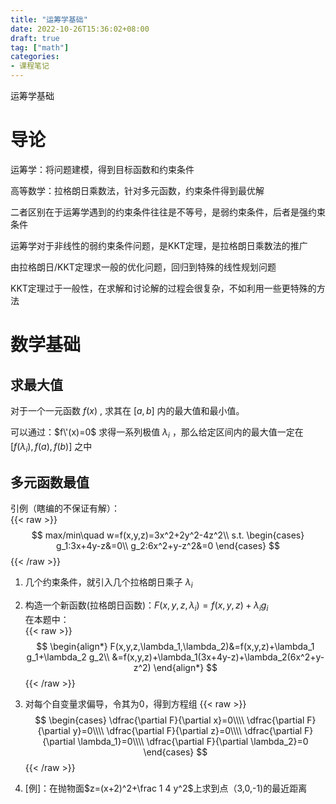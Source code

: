 ```yaml
---
title: "运筹学基础"
date: 2022-10-26T15:36:02+08:00
draft: true
tag: ["math"]
categories: 
- 课程笔记
---
```


运筹学基础

<!--more-->

# 导论

运筹学：将问题建模，得到目标函数和约束条件

高等数学：拉格朗日乘数法，针对多元函数，约束条件得到最优解

二者区别在于运筹学遇到的约束条件往往是不等号，是弱约束条件，后者是强约束条件

运筹学对于非线性的弱约束条件问题，是KKT定理，是拉格朗日乘数法的推广

由拉格朗日/KKT定理求一般的优化问题，回归到特殊的线性规划问题

KKT定理过于一般性，在求解和讨论解的过程会很复杂，不如利用一些更特殊的方法

# 数学基础

## 求最大值

对于一个一元函数 $f(x)$ , 求其在 $[a,b]$ 内的最大值和最小值。

可以通过：$f\'(x)=0$ 求得一系列极值 $\lambda_i$ ，那么给定区间内的最大值一定在 $[f(\lambda_i), f(a), f(b)]$ 之中

## 多元函数最值

引例（瞎编的不保证有解）：<br>
{{< raw >}}
$$
max/min\quad w=f(x,y,z)=3x^2+2y^2-4z^2\\
s.t.
\begin{cases}
g_1:3x+4y-z&=0\\
g_2:6x^2+y-z^2&=0
\end{cases}
$$
{{< /raw >}}
1. 几个约束条件，就引入几个拉格朗日乘子 $\lambda_i$ 

2. 构造一个新函数(拉格朗日函数)：$F(x,y,z,\lambda_i)=f(x,y,z)+\lambda_i g_i$ <br>
   在本题中：<br>
    {{< raw >}}
    $$
    \begin{align*}
    F(x,y,z,\lambda_1,\lambda_2)&=f(x,y,z)+\lambda_1 g_1+\lambda_2 g_2\\
    &=f(x,y,z)+\lambda_1(3x+4y-z)+\lambda_2(6x^2+y-z^2)
    \end{align*}
    $$
    {{< /raw >}}

3. 对每个自变量求偏导，令其为0，得到方程组
   {{< raw >}}
   $$
   \begin{cases}
    \dfrac{\partial F}{\partial x}=0\\\\
    \dfrac{\partial F}{\partial y}=0\\\\
    \dfrac{\partial F}{\partial z}=0\\\\
    \dfrac{\partial F}{\partial \lambda_1}=0\\\\
    \dfrac{\partial F}{\partial \lambda_2}=0
   \end{cases}
   $$
   {{< /raw >}}

4. [例]：在抛物面$z=(x+2)^2+\frac 1 4 y^2$上求到点（3,0,-1)的最近距离